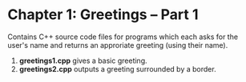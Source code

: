 # Chapter 1: Greetings – Part 1

Contains C++ source code files for programs which each asks for the user's name and returns an approriate greeting (using their name).

1) **greetings1.cpp** gives a basic greeting.
2) **greetings2.cpp** outputs a greeting surrounded by a border.

